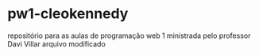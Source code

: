 # pw1-cleokennedy
repositório para as aulas de programação web 1 ministrada pelo professor Davi Villar
arquivo modificado
